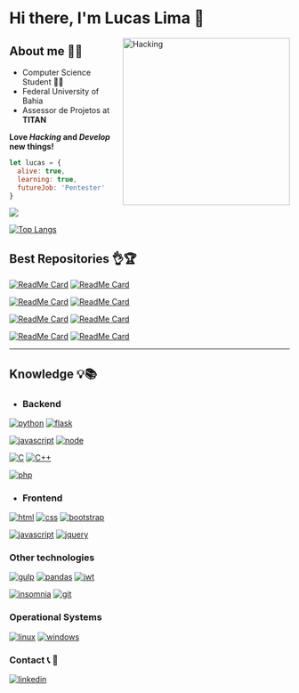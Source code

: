 # Hi there, I'm Lucas Lima 👋
<img align="right" src="https://i.pinimg.com/originals/eb/4a/13/eb4a13456f8a9e0c12c6ab1509488bbc.gif" width="300" title="Hacking">

## About me :ok_man:
  * Computer Science Student :man_technologist:
  * Federal University of Bahia
  * Assessor de Projetos at **TITAN**

**Love _Hacking_ and _Develop_ new things!**

```js
let lucas = {
  alive: true,
  learning: true,
  futureJob: 'Pentester'
}
```

<img src="https://github-readme-stats.vercel.app/api?username=lucaslima337&show_icons=true&theme=chartreuse-dark">

[![Top Langs](https://github-readme-stats.vercel.app/api/top-langs/?username=lucaslima337&theme=chartreuse-dark&langs_count=10)](https://github.com/LucasLima337)

## Best Repositories 👌🏆
[![ReadMe Card](https://github-readme-stats.vercel.app/api/pin/?username=lucaslima337&repo=Account_Manager&theme=great-gatsby)](https://github.com/LucasLima337/Account_Manager)
[![ReadMe Card](https://github-readme-stats.vercel.app/api/pin/?username=lucaslima337&repo=Bot_de_Musica_Discord&theme=great-gatsby)](https://github.com/LucasLima337/Bot_de_Musica_Discord)

[![ReadMe Card](https://github-readme-stats.vercel.app/api/pin/?username=lucaslima337&repo=PortScan&theme=great-gatsby)](https://github.com/LucasLima337/PortScan)
[![ReadMe Card](https://github-readme-stats.vercel.app/api/pin/?username=lucaslima337&repo=Subdomains_Scanner&theme=great-gatsby)](https://github.com/LucasLima337/Subdomains_Scanner)

[![ReadMe Card](https://github-readme-stats.vercel.app/api/pin/?username=lucaslima337&repo=Gerenciador_de_Repositorios_Git&theme=great-gatsby)](https://github.com/LucasLima337/Gerenciador_de_Repositorios_Git)
[![ReadMe Card](https://github-readme-stats.vercel.app/api/pin/?username=lucaslima337&repo=FlappyBird_Game&theme=great-gatsby)](https://github.com/LucasLima337/FlappyBird_Game)

[![ReadMe Card](https://github-readme-stats.vercel.app/api/pin/?username=lucaslima337&repo=Projeto_Galeria&theme=great-gatsby)](https://github.com/LucasLima337/Projeto_Galeria)
[![ReadMe Card](https://github-readme-stats.vercel.app/api/pin/?username=lucaslima337&repo=Jogo_da_Forca&theme=great-gatsby)](https://github.com/LucasLima337/Jogo_da_Forca)



---
## Knowledge 💡📚
* ### Backend

[![python](https://img.shields.io/static/v1?label=&message=Python&color=0033BE&style=flat&logo=Python)](https://github.com/LucasLima337)
[![flask](https://img.shields.io/static/v1?label=&message=Flask&color=000&style=flat&logo=flask)](https://github.com/LucasLima337)

[![javascript](https://img.shields.io/static/v1?label=&message=Javascript&color=8A8100&style=flat&logo=JavaScript)](https://github.com/LucasLima337)
[![node](https://img.shields.io/static/v1?label=&message=NodeJS&color=094B00&style=flat&logo=node.js)](https://github.com/LucasLima337)

[![C](https://img.shields.io/badge/-0E0E0F?&style=flat&logo=C)](https://github.com/LucasLima337)
[![C++](https://img.shields.io/badge/-C++-0E0E0F?style=flat&logo=C++)](https://github.com/LucasLima337)

[![php](https://img.shields.io/static/v1?label=&message=PHP&color=6a0db6&style=flat&logo=PHP)](https://github.com/LucasLima337)


* ### Frontend

[![html](https://img.shields.io/static/v1?label=&message=HTML&color=9B0A00&style=flat&logo=html5)](https://github.com/LucasLima337)
[![css](https://img.shields.io/static/v1?label=&message=CSS&color=1572B6&style=flat&logo=css3)](https://github.com/LucasLima337)
[![bootstrap](https://img.shields.io/static/v1?label=&message=Boostrap&color=9400D3&style=flat&logo=Bootstrap)](https://github.com/LucasLima337)

[![javascript](https://img.shields.io/static/v1?label=&message=Javascript&color=8A8100&style=flat&logo=JavaScript)](https://github.com/LucasLima337)
[![jquery](https://img.shields.io/static/v1?label=&message=jQuery&color=0769AD&style=flat&logo=jQuery)](https://github.com/LucasLima337)
### Other technologies



[![gulp](https://img.shields.io/static/v1?label=&message=Gulp&color=800000&style=flat&logo=gulp)](https://github.com/LucasLima337)
[![pandas](https://img.shields.io/static/v1?label=&message=Pandas&color=150458&style=flat&logo=pandas)](https://github.com/LucasLima337)
[![jwt](https://img.shields.io/static/v1?label=&message=JWT&color=000&style=flat&logo=JSON-Web-Tokens)](https://github.com/LucasLima337)

[![insomnia](https://img.shields.io/static/v1?label=&message=Insomnia&color=5849BE&style=flat&logo=Insomnia)](https://github.com/LucasLima337)
[![git](https://img.shields.io/static/v1?label=&message=Git&color=DB0000&style=flat&logo=git)](https://github.com/LucasLima337)

### Operational Systems
[![linux](https://img.shields.io/static/v1?label=&message=Linux&color=AF00AF&style=flat&logo=linux)](https://github.com/LucasLima337)
[![windows](https://img.shields.io/static/v1?label=&message=Windows&color=0078D6&style=flat&logo=windows)](https://github.com/LucasLima337)

### Contact :telephone_receiver: :iphone:
[![linkedin](https://img.shields.io/static/v1?label=&message=LinkedIn&color=0077B5&style=flat&logo=linkedin)](https://www.linkedin.com/in/lucaslima337/)
